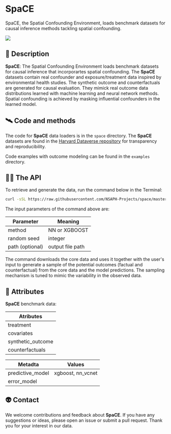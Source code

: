 # SpaCE
SpaCE, the Spatial Confounding Environment, loads benchmark datasets for causal inference methods tackling spatial confounding.

[![](<https://img.shields.io/badge/Dataverse-10.7910/DVN/SYNPBS-orange>)](https://www.doi.org/10.7910/DVN/SYNPBS)

## 🚀 Description

**SpaCE**: The Spatial Confounding Environment loads benchmark datasets for causal inference that incorporartes spatial confounding. The **SpaCE** datasets contain real confounder and exposure/treatment data inspired by environmental health studies. The synthetic outcome and counterfactuals are generated for causal evaluation. They mimick real outcome data distributions learned with machine learning and neural network methods. Spatial confounding is achieved by masking influential confounders in the learned model. 

## 🛰️ Code and methods

The code for **SpaCE** data loaders is in the `space` directory. The **SpaCE** datasets are found in the [Harvard Dataverse repository](https://dataverse.harvard.edu/) for transparency and reproducibility.

Code examples with outcome modeling can be found in the `examples` directory. 

## 🧑‍🚀 The API

To retrieve and generate the data, run the command below in the Terminal: 

``` sh
curl -sSL https://raw.githubusercontent.com/NSAPH-Projects/space/master/data/data.sh | bash -s NN|XGBOOST SEED PATH
```

The input parameters of the command above are:

| Parameter           | Meaning            |
|--------------------|-------------------|
| method          |   NN or XGBOOST |
| random seed         | integer              |
| path (optional)  |    output file path  |

The command downloads the core data and uses it together with the user's input to generate a sample of the potential outcomes (factual and counterfactual) from the core data and the model predictions. The sampling mechanism is tuned to mimic the variability in the observed data.


## 🔭 Attributes

 **SpaCE** benchmark data:

| Atributes          |
|--------------------|
| treatment          |
| covariates         |
| synthetic_outcome  |
| counterfactuals    |

| Metadta            | Values            |
|--------------------|-------------------|
| predictive_model   | xgboost, nn_vcnet |
| error_model        |                   |


## 👽 Contact

We welcome contributions and feedback about **SpaCE**. If you have any suggestions or ideas, please open an issue or submit a pull request. Thank you for your interest in our data.
